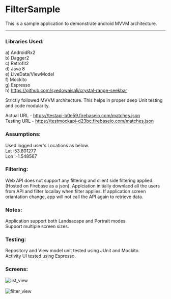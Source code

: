 # FilterSample
This is a sample application to demonstrate android MVVM architecture.

---
### Libraries Used:
a) AndroidRx2</br> 
b) Dagger2</br>
c) Retrofit2</br>
d) Java 8</br>
e) LiveData/ViewModel</br>
f) Mockito</br>
g) Espresso</br>
h) https://github.com/syedowaisali/crystal-range-seekbar</br>

Strictly followed MVVM architecture. This helps in proper deep Unit testing and code modularity.</br>

Actual URL -  https://testapi-b0e59.firebaseio.com/matches.json</br>
Testing URL -  https://testmockapi-d23bc.firebaseio.com/matches.json</br>

### Assumptions:
Used logged user's Locations as below.</br>
Lat :53.801277</br>
Lon :-1.548567 

### Filtering:
Web API does not support any filtering and client side filtering applied.(Hosted on Firebase as a json).
Applciation initially downlaod all the users from API and filter locallay when filter applies.
If application screen oriantation change, app will not call the API again to retrieve data.

### Notes:
Application support both Landsacape and Portrait modes.</br>
Support multiple screen sizes.

### Testing:
Repository and View model unit tested using JUnit and Mockito.</br>
Activity UI tested using Espresso.</br>

### Screens:
![list_view](https://user-images.githubusercontent.com/5441853/61299244-4b6fb300-a812-11e9-8bc7-83cca21815a0.png)
</br></br>
![filter_view](https://user-images.githubusercontent.com/5441853/61299249-4d397680-a812-11e9-81ae-d4d6a2ce3098.png)
